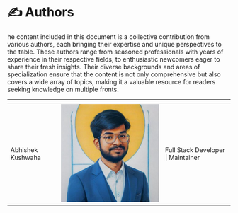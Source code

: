 # ✍️ Authors

he content included in this document is a collective contribution from various authors, each bringing their expertise and unique perspectives to the table. These authors range from seasoned professionals with years of experience in their respective fields, to enthusiastic newcomers eager to share their fresh insights. Their diverse backgrounds and areas of specialization ensure that the content is not only comprehensive but also covers a wide array of topics, making it a valuable resource for readers seeking knowledge on multiple fronts.





<table data-view="cards"><thead><tr><th></th><th align="center"></th><th></th></tr></thead><tbody><tr><td>Abhishek Kushwaha</td><td align="center"><img src=".gitbook/assets/86338762 (1).jpg" alt="" data-size="original"></td><td>Full Stack Developer | Maintainer</td></tr></tbody></table>
